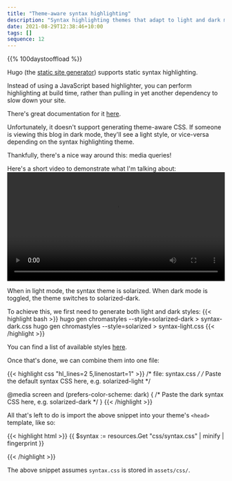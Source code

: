```yaml
---
title: "Theme-aware syntax highlighting"
description: "Syntax highlighting themes that adapt to light and dark modes with the static site generator Hugo."
date: 2021-08-29T12:38:46+10:00
tags: []
sequence: 12
---
```

{{% 100daystooffload %}}

Hugo (the [static site generator](https://gohugo.io/)) supports static syntax 
highlighting.

Instead of using a JavaScript based highlighter, you can perform highlighting
at build time, rather than pulling in yet another dependency to slow down your
site.

There's great documentation for it [here](https://gohugo.io/content-management/syntax-highlighting/).

Unfortunately, it doesn't support generating theme-aware CSS. If someone is 
viewing this blog in dark mode, they'll see a light style, or vice-versa 
depending on the syntax highlighting theme.

Thankfully, there's a nice way around this: media queries!

Here's a short video to demonstrate what I'm talking about:
<video controls width='100%'>
	<source src='./syntax-light-dark.mp4' type='video/mp4'>
	Your browser doesn't support the HTML5 video tag :(
</video>

When in light mode, the syntax theme is solarized. When dark mode is toggled,
the theme switches to solarized-dark.

To achieve this, we first need to generate both light and dark styles:
{{< highlight bash >}}
hugo gen chromastyles --style=solarized-dark > syntax-dark.css
hugo gen chromastyles --style=solarized > syntax-light.css
{{< /highlight >}}

You can find a list of available styles 
[here](https://help.farbox.com/pygments.html).

Once that's done, we can combine them into one file:

{{< highlight css "hl_lines=2 5,linenostart=1" >}}
/* file: syntax.css */
/* Paste the default syntax CSS here, e.g. solarized-light */

@media screen and (prefers-color-scheme: dark) {
  /* Paste the dark syntax CSS here, e.g. solarized-dark */
}
{{< /highlight >}}

All that's left to do is import the above snippet into your 
theme's `<head>` template, like so:

{{< highlight html >}}
{{ $syntax := resources.Get "css/syntax.css" | minify | fingerprint }}
<link rel="stylesheet" href="{{ $syntax.Permalink }}" integrity="{{ $syntax.Data.Integrity }}">
{{< /highlight >}}

The above snippet assumes `syntax.css` is stored in `assets/css/`.

